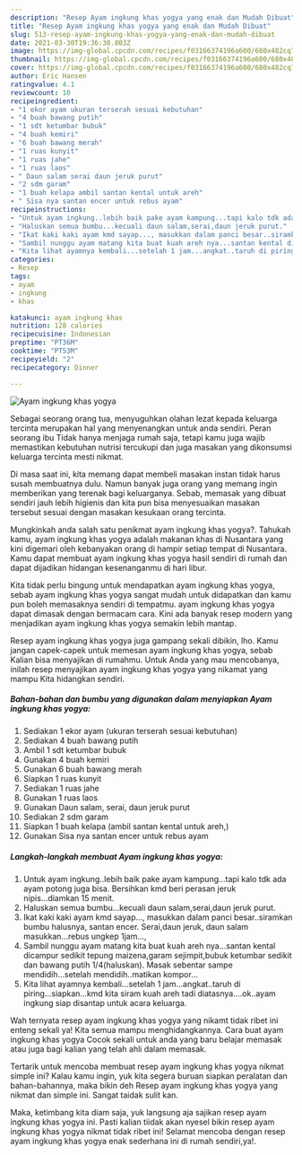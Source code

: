 ```yaml
---
description: "Resep Ayam ingkung khas yogya yang enak dan Mudah Dibuat"
title: "Resep Ayam ingkung khas yogya yang enak dan Mudah Dibuat"
slug: 513-resep-ayam-ingkung-khas-yogya-yang-enak-dan-mudah-dibuat
date: 2021-03-30T19:36:38.803Z
image: https://img-global.cpcdn.com/recipes/f03166374196a600/680x482cq70/ayam-ingkung-khas-yogya-foto-resep-utama.jpg
thumbnail: https://img-global.cpcdn.com/recipes/f03166374196a600/680x482cq70/ayam-ingkung-khas-yogya-foto-resep-utama.jpg
cover: https://img-global.cpcdn.com/recipes/f03166374196a600/680x482cq70/ayam-ingkung-khas-yogya-foto-resep-utama.jpg
author: Eric Hansen
ratingvalue: 4.1
reviewcount: 10
recipeingredient:
- "1 ekor ayam ukuran terserah sesuai kebutuhan"
- "4 buah bawang putih"
- "1 sdt ketumbar bubuk"
- "4 buah kemiri"
- "6 buah bawang merah"
- "1 ruas kunyit"
- "1 ruas jahe"
- "1 ruas laos"
- " Daun salam serai daun jeruk purut"
- "2 sdm garam"
- "1 buah kelapa ambil santan kental untuk areh"
- " Sisa nya santan encer untuk rebus ayam"
recipeinstructions:
- "Untuk ayam ingkung..lebih baik pake ayam kampung...tapi kalo tdk ada ayam potong juga bisa. Bersihkan kmd beri perasan jeruk nipis...diamkan 15 menit."
- "Haluskan semua bumbu...kecuali daun salam,serai,daun jeruk purut."
- "Ikat kaki kaki ayam kmd sayap..., masukkan dalam panci besar..siramkan bumbu halusnya, santan encer. Serai,daun jeruk, daun salam masukkan...rebus ungkep 1jam...,"
- "Sambil nunggu ayam matang kita buat kuah areh nya...santan kental dicampur sedikit tepung maizena,garam sejimpit,bubuk ketumbar sedikit dan bawang putih 1/4(haluskan). Masak sebentar sampe mendidih...setelah mendidih..matikan kompor..."
- "Kita lihat ayamnya kembali...setelah 1 jam...angkat..taruh di piring...siapkan...kmd kita siram kuah areh tadi diatasnya....ok..ayam ingkung siap disantap untuk acara keluarga."
categories:
- Resep
tags:
- ayam
- ingkung
- khas

katakunci: ayam ingkung khas 
nutrition: 128 calories
recipecuisine: Indonesian
preptime: "PT36M"
cooktime: "PT53M"
recipeyield: "2"
recipecategory: Dinner

---
```



![Ayam ingkung khas yogya](https://img-global.cpcdn.com/recipes/f03166374196a600/680x482cq70/ayam-ingkung-khas-yogya-foto-resep-utama.jpg)

Sebagai seorang orang tua, menyuguhkan olahan lezat kepada keluarga tercinta merupakan hal yang menyenangkan untuk anda sendiri. Peran seorang ibu Tidak hanya menjaga rumah saja, tetapi kamu juga wajib memastikan kebutuhan nutrisi tercukupi dan juga masakan yang dikonsumsi keluarga tercinta mesti nikmat.

Di masa  saat ini, kita memang dapat membeli masakan instan tidak harus susah membuatnya dulu. Namun banyak juga orang yang memang ingin memberikan yang terenak bagi keluarganya. Sebab, memasak yang dibuat sendiri jauh lebih higienis dan kita pun bisa menyesuaikan masakan tersebut sesuai dengan masakan kesukaan orang tercinta. 



Mungkinkah anda salah satu penikmat ayam ingkung khas yogya?. Tahukah kamu, ayam ingkung khas yogya adalah makanan khas di Nusantara yang kini digemari oleh kebanyakan orang di hampir setiap tempat di Nusantara. Kamu dapat membuat ayam ingkung khas yogya hasil sendiri di rumah dan dapat dijadikan hidangan kesenanganmu di hari libur.

Kita tidak perlu bingung untuk mendapatkan ayam ingkung khas yogya, sebab ayam ingkung khas yogya sangat mudah untuk didapatkan dan kamu pun boleh memasaknya sendiri di tempatmu. ayam ingkung khas yogya dapat dimasak dengan bermacam cara. Kini ada banyak resep modern yang menjadikan ayam ingkung khas yogya semakin lebih mantap.

Resep ayam ingkung khas yogya juga gampang sekali dibikin, lho. Kamu jangan capek-capek untuk memesan ayam ingkung khas yogya, sebab Kalian bisa menyajikan di rumahmu. Untuk Anda yang mau mencobanya, inilah resep menyajikan ayam ingkung khas yogya yang nikamat yang mampu Kita hidangkan sendiri.

<!--inarticleads1-->

##### Bahan-bahan dan bumbu yang digunakan dalam menyiapkan Ayam ingkung khas yogya:

1. Sediakan 1 ekor ayam (ukuran terserah sesuai kebutuhan)
1. Sediakan 4 buah bawang putih
1. Ambil 1 sdt ketumbar bubuk
1. Gunakan 4 buah kemiri
1. Gunakan 6 buah bawang merah
1. Siapkan 1 ruas kunyit
1. Sediakan 1 ruas jahe
1. Gunakan 1 ruas laos
1. Gunakan  Daun salam, serai, daun jeruk purut
1. Sediakan 2 sdm garam
1. Siapkan 1 buah kelapa (ambil santan kental untuk areh,)
1. Gunakan  Sisa nya santan encer untuk rebus ayam




<!--inarticleads2-->

##### Langkah-langkah membuat Ayam ingkung khas yogya:

1. Untuk ayam ingkung..lebih baik pake ayam kampung...tapi kalo tdk ada ayam potong juga bisa. Bersihkan kmd beri perasan jeruk nipis...diamkan 15 menit.
1. Haluskan semua bumbu...kecuali daun salam,serai,daun jeruk purut.
1. Ikat kaki kaki ayam kmd sayap..., masukkan dalam panci besar..siramkan bumbu halusnya, santan encer. Serai,daun jeruk, daun salam masukkan...rebus ungkep 1jam...,
1. Sambil nunggu ayam matang kita buat kuah areh nya...santan kental dicampur sedikit tepung maizena,garam sejimpit,bubuk ketumbar sedikit dan bawang putih 1/4(haluskan). Masak sebentar sampe mendidih...setelah mendidih..matikan kompor...
1. Kita lihat ayamnya kembali...setelah 1 jam...angkat..taruh di piring...siapkan...kmd kita siram kuah areh tadi diatasnya....ok..ayam ingkung siap disantap untuk acara keluarga.




Wah ternyata resep ayam ingkung khas yogya yang nikamt tidak ribet ini enteng sekali ya! Kita semua mampu menghidangkannya. Cara buat ayam ingkung khas yogya Cocok sekali untuk anda yang baru belajar memasak atau juga bagi kalian yang telah ahli dalam memasak.

Tertarik untuk mencoba membuat resep ayam ingkung khas yogya nikmat simple ini? Kalau kamu ingin, yuk kita segera buruan siapkan peralatan dan bahan-bahannya, maka bikin deh Resep ayam ingkung khas yogya yang nikmat dan simple ini. Sangat taidak sulit kan. 

Maka, ketimbang kita diam saja, yuk langsung aja sajikan resep ayam ingkung khas yogya ini. Pasti kalian tiidak akan nyesel bikin resep ayam ingkung khas yogya nikmat tidak ribet ini! Selamat mencoba dengan resep ayam ingkung khas yogya enak sederhana ini di rumah sendiri,ya!.

